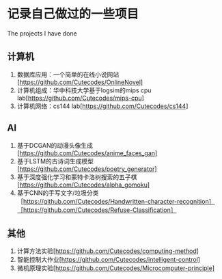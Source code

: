 # 记录自己做过的一些项目
The projects I have done
## 计算机
1. 数据库应用：一个简单的在线小说网站[https://github.com/Cutecodes/OnlineNovel]
2. 计算机组成：华中科技大学基于logsim的mips cpu lab[https://github.com/Cutecodes/mips-cpu]
3. 计算机网络：cs144 lab[https://github.com/Cutecodes/cs144]
## AI
1. 基于DCGAN的动漫头像生成[https://github.com/Cutecodes/anime_faces_gan]
2. 基于LSTM的古诗词生成模型[https://github.com/Cutecodes/poetry_generator]
3. 基于深度强化学习和蒙特卡洛树搜索的五子棋[https://github.com/Cutecodes/alpha_gomoku]
4. 基于CNN的手写文字/垃圾分类［https://github.com/Cutecodes/Handwritten-character-recognition］［https://github.com/Cutecodes/Refuse-Classification］
## 其他
1. 计算方法实验[https://github.com/Cutecodes/computing-method]
2. 智能控制大作业[https://github.com/Cutecodes/intelligent-control]
3. 微机原理实验[https://github.com/Cutecodes/Microcomputer-principle]
